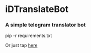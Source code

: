 # iDTranslateBot

### A simple telegram translator bot

pip -r requirements.txt

Or just tap [here](https://heroku.com/deploy?template=https://github.com/inDemocratic/iDTranslateBot)
